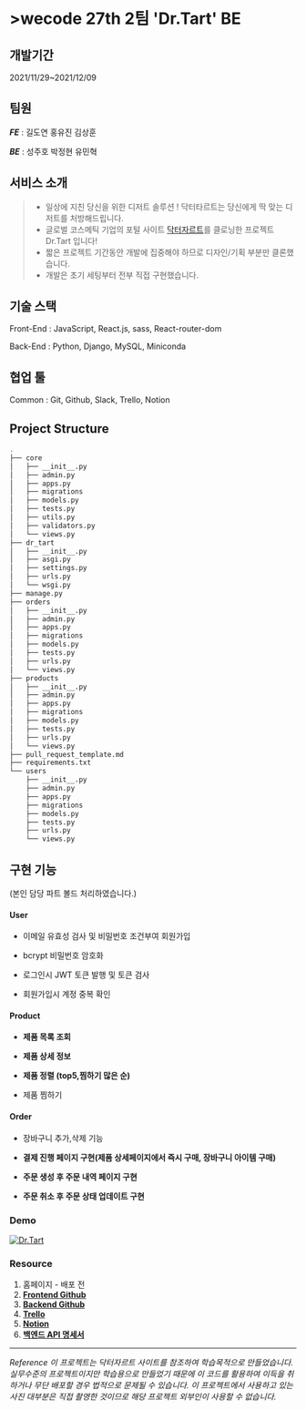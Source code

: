 # >wecode 27th 2팀 'Dr.Tart' BE
 
## 개발기간 
2021/11/29~2021/12/09


## 팀원
 
**_FE_** : 길도연 홍유진 김상훈




**_BE_** : 성주호 박정현 유민혁




 
## 서비스 소개
 
> - 일상에 지친 당신을 위한 디저트 솔루션 ! 닥터타르트는 당신에게 딱 맞는 디저트를 처방해드립니다.
> - 글로벌 코스메틱 기업의 포털 사이트 [닥터자르트](www.drjart.co.kr/)를 클로닝한 프로젝트 Dr.Tart 입니다!
> - 짧은 프로젝트 기간동안 개발에 집중해야 하므로 디자인/기획 부분만 클론했습니다.
> - 개발은 초기 세팅부터 전부 직접 구현했습니다.
 


## 기술 스택
 
Front-End : JavaScript, React.js, sass, React-router-dom 


 
Back-End : Python, Django, MySQL, Miniconda 


 
## 협업 툴
Common : Git, Github, Slack, Trello, Notion



## Project Structure
```bash
.
├── core
│   ├── __init__.py
│   ├── admin.py
│   ├── apps.py
│   ├── migrations
│   ├── models.py
│   ├── tests.py
│   ├── utils.py
│   ├── validators.py
│   └── views.py
├── dr_tart
│   ├── __init__.py
│   ├── asgi.py
│   ├── settings.py
│   ├── urls.py
│   └── wsgi.py
├── manage.py
├── orders
│   ├── __init__.py
│   ├── admin.py
│   ├── apps.py
│   ├── migrations
│   ├── models.py
│   ├── tests.py
│   ├── urls.py
│   └── views.py
├── products
│   ├── __init__.py
│   ├── admin.py
│   ├── apps.py
│   ├── migrations
│   ├── models.py
│   ├── tests.py
│   ├── urls.py
│   └── views.py
├── pull_request_template.md
├── requirements.txt
└── users
    ├── __init__.py
    ├── admin.py
    ├── apps.py
    ├── migrations
    ├── models.py
    ├── tests.py
    ├── urls.py
    └── views.py
```



## 구현 기능 
(본인 담당 파트 볼드 처리하였습니다.)



#### User



* 이메일 유효성 검사 및 비밀번호 조건부여 회원가입



* bcrypt 비밀번호 암호화



* 로그인시 JWT 토큰 발행 및 토큰 검사



* 회원가입시 계정 중복 확인 
 
 
 
#### Product



* **제품 목록 조회**



* **제품 상세 정보**



* **제품 정렬 (top5,찜하기 많은 순)**



* 제품 찜하기 


 
#### Order



* 장바구니 추가,삭제 기능



* **결제 진행 페이지 구현(제품 상세페이지에서 즉시 구매, 장바구니 아이템 구매)**



* **주문 생성 후 주문 내역 페이지 구현**



* **주문 취소 후 주문 상태 업데이트 구현**





### Demo
[![Dr.Tart](http://img.youtube.com/vi/ofcgg-3-B28/0.jpg)](https://youtu.be/ofcgg-3-B28)



### Resource


1. 홈페이지 - 배포 전
2. **[Frontend Github](https://github.com/wecode-bootcamp-korea/27-1st-DrTart-frontend)**
3. **[Backend Github](https://github.com/wecode-bootcamp-korea/27-1st-DrTart-backend)**
4. **[Trello](https://trello.com/b/dFkizfeW/%EB%8B%A5%ED%84%B0-%ED%83%80%EB%A5%B4%ED%8A%B8)**
5. **[Notion](https://flint-vulture-659.notion.site/Dr-Tart-3b4e438bb0804ee3bfba830b111c2942)**
6. **[백엔드 API 명세서](https://docs.google.com/spreadsheets/d/1n2_Wbt1LcQuaXMw_rSI5OrGETkpUJidcoyRMXQbgb3w/edit#gid=0)**


- - -






 
_Reference 이 프로젝트는 닥터자르트 사이트를 참조하여 학습목적으로 만들었습니다. 
실무수준의 프로젝트이지만 학습용으로 만들었기 때문에 이 코드를 활용하여 이득을 취하거나 무단 배포할 경우 법적으로 문제될 수 있습니다. 
이 프로젝트에서 사용하고 있는 사진 대부분은 직접 촬영한 것이므로 해당 프로젝트 외부인이 사용할 수 없습니다._




